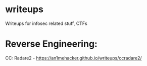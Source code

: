 # writeups
Writeups for infosec related stuff, CTFs

# Reverse Engineering:
CC: Radare2 - https://an1mehacker.github.io/writeups/ccradare2/
